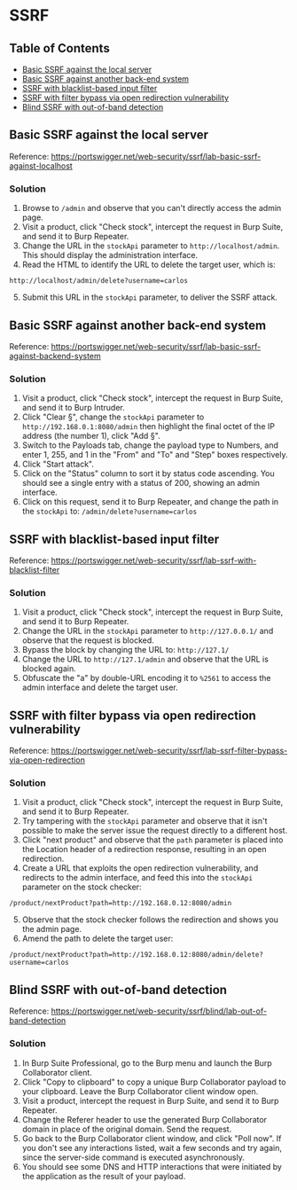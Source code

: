 <!-- omit in toc -->
# SSRF

<!-- omit in toc -->
## Table of Contents

- [Basic SSRF against the local server](#basic-ssrf-against-the-local-server)
- [Basic SSRF against another back-end system](#basic-ssrf-against-another-back-end-system)
- [SSRF with blacklist-based input filter](#ssrf-with-blacklist-based-input-filter)
- [SSRF with filter bypass via open redirection vulnerability](#ssrf-with-filter-bypass-via-open-redirection-vulnerability)
- [Blind SSRF with out-of-band detection](#blind-ssrf-with-out-of-band-detection)

## Basic SSRF against the local server
Reference: https://portswigger.net/web-security/ssrf/lab-basic-ssrf-against-localhost

<!-- omit in toc -->
### Solution
1. Browse to ``/admin`` and observe that you can't directly access the admin page.
2. Visit a product, click "Check stock", intercept the request in Burp Suite, and send it to Burp Repeater.
3. Change the URL in the ``stockApi`` parameter to ``http://localhost/admin``. This should display the administration interface.
4. Read the HTML to identify the URL to delete the target user, which is:
```
http://localhost/admin/delete?username=carlos
```
5. Submit this URL in the ``stockApi`` parameter, to deliver the SSRF attack.

## Basic SSRF against another back-end system
Reference: https://portswigger.net/web-security/ssrf/lab-basic-ssrf-against-backend-system

<!-- omit in toc -->
### Solution
1. Visit a product, click "Check stock", intercept the request in Burp Suite, and send it to Burp Intruder.
2. Click "Clear §", change the ``stockApi`` parameter to ``http://192.168.0.1:8080/admin`` then highlight the final octet of the IP address (the number 1), click "Add §".
3. Switch to the Payloads tab, change the payload type to Numbers, and enter 1, 255, and 1 in the "From" and "To" and "Step" boxes respectively.
4. Click "Start attack".
5. Click on the "Status" column to sort it by status code ascending. You should see a single entry with a status of 200, showing an admin interface.
6. Click on this request, send it to Burp Repeater, and change the path in the ``stockApi`` to: ``/admin/delete?username=carlos``

## SSRF with blacklist-based input filter
Reference: https://portswigger.net/web-security/ssrf/lab-ssrf-with-blacklist-filter

<!-- omit in toc -->
### Solution
1. Visit a product, click "Check stock", intercept the request in Burp Suite, and send it to Burp Repeater.
2. Change the URL in the ``stockApi`` parameter to ``http://127.0.0.1/`` and observe that the request is blocked.
3. Bypass the block by changing the URL to: ``http://127.1/``
4. Change the URL to ``http://127.1/admin`` and observe that the URL is blocked again.
5. Obfuscate the "a" by double-URL encoding it to ``%2561`` to access the admin interface and delete the target user.

## SSRF with filter bypass via open redirection vulnerability
Reference: https://portswigger.net/web-security/ssrf/lab-ssrf-filter-bypass-via-open-redirection

<!-- omit in toc -->
### Solution
1. Visit a product, click "Check stock", intercept the request in Burp Suite, and send it to Burp Repeater.
2. Try tampering with the ``stockApi`` parameter and observe that it isn't possible to make the server issue the request directly to a different host.
3. Click "next product" and observe that the ``path`` parameter is placed into the Location header of a redirection response, resulting in an open redirection.
4. Create a URL that exploits the open redirection vulnerability, and redirects to the admin interface, and feed this into the ``stockApi`` parameter on the stock checker:
```
/product/nextProduct?path=http://192.168.0.12:8080/admin
```
5. Observe that the stock checker follows the redirection and shows you the admin page.
6. Amend the path to delete the target user:
```
/product/nextProduct?path=http://192.168.0.12:8080/admin/delete?username=carlos
```

## Blind SSRF with out-of-band detection
Reference: https://portswigger.net/web-security/ssrf/blind/lab-out-of-band-detection

<!-- omit in toc -->
### Solution
1. In Burp Suite Professional, go to the Burp menu and launch the Burp Collaborator client.
2. Click "Copy to clipboard" to copy a unique Burp Collaborator payload to your clipboard. Leave the Burp Collaborator client window open.
3. Visit a product, intercept the request in Burp Suite, and send it to Burp Repeater.
4. Change the Referer header to use the generated Burp Collaborator domain in place of the original domain. Send the request.
5. Go back to the Burp Collaborator client window, and click "Poll now". If you don't see any interactions listed, wait a few seconds and try again, since the server-side command is executed asynchronously.
6. You should see some DNS and HTTP interactions that were initiated by the application as the result of your payload.